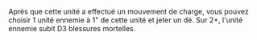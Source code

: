 Après que cette unité a effectué un mouvement de charge, vous pouvez choisir 1 unité ennemie 
à 1" de cette unité et jeter un dé. Sur 2+, l'unité ennemie subit D3 blessures mortelles.